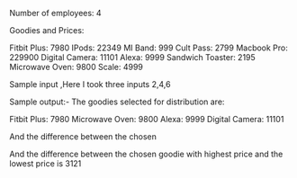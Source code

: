 Number of employees: 4

Goodies and Prices:

Fitbit Plus: 7980
IPods: 22349
MI Band: 999
Cult Pass: 2799
Macbook Pro: 229900
Digital Camera: 11101
Alexa: 9999
Sandwich Toaster: 2195
Microwave Oven: 9800
Scale: 4999



Sample input ,Here I took three inputs 2,4,6 

Sample output:-
The goodies selected for distribution are:

Fitbit Plus: 7980
Microwave Oven: 9800
Alexa: 9999
Digital Camera: 11101

And the difference between the chosen

And the difference between the chosen goodie with highest price and the lowest price is 3121

